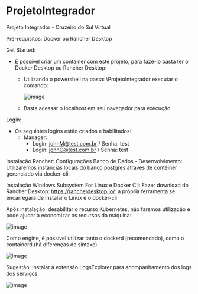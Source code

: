 # ProjetoIntegrador
Projeto Integrador - Cruzeiro do Sul Virtual

Pré-requisitos:
Docker ou Rancher Desktop

Get Started:
- É possível criar um container com este projeto, para fazê-lo basta ter o Docker Desktop ou Rancher Desktop:
   - Utilizando o powershell na pasta: \ProjetoIntegrador executar o comando:
 
     ![image](https://github.com/user-attachments/assets/b34b0345-129a-4f4c-96a9-51832290c78c)


   - Basta acessar o localhost em seu navegador para execução

Login:
- Os seguintes logins estão criados e habilitados:
  - Manager:
     - Login: johnM@test.com.br / Senha: test
     - Login: johnC@test.com.br / Senha: test


Instalação Rancher:
Configurações Banco de Dados - Desenvolvimento:
Utilizaremos instâncias locais do banco postgres através de contêiner gerenciado via docker-cli:

Instalação Windows Subsystem For Linux e Docker Cli:
Fazer download do Rancher Desktop: https://rancherdesktop.io/:  a própria ferramenta se encarregará de instalar o Linux e o docker-cli

Após instalação, desabilitar o recurso Kubernetes, não faremos utilização e pode ajudar a economizar os recursos da máquina:

![image](https://github.com/user-attachments/assets/0c149f60-32c0-4a3c-b1aa-1f8f3153fc8f)

Como engine, é possível utilizar tanto o dockerd (recomendado), como o containerd (há diferenças de sintaxe)

![image](https://github.com/user-attachments/assets/4378a831-2e25-41dc-a1bb-2b5ce10419c6)

Sugestão: instalar a extensão LogsExplorer para acompanhamento dos logs dos serviços:

![image](https://github.com/user-attachments/assets/4584c375-3670-4c89-94e6-6ea5920e37a8)

